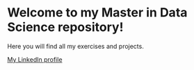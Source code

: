 # Welcome to my Master in Data Science repository!

Here you will find all my exercises and projects.

[My LinkedIn profile](https://es.linkedin.com/in/koldopina)

